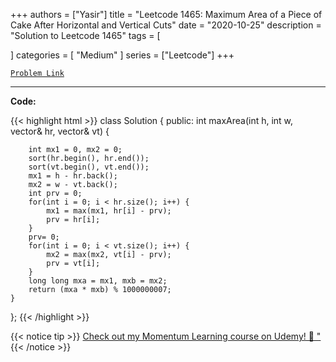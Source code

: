 
+++
authors = ["Yasir"]
title = "Leetcode 1465: Maximum Area of a Piece of Cake After Horizontal and Vertical Cuts"
date = "2020-10-25"
description = "Solution to Leetcode 1465"
tags = [
    
]
categories = [
    "Medium"
]
series = ["Leetcode"]
+++



[`Problem Link`](https://leetcode.com/problems/maximum-area-of-a-piece-of-cake-after-horizontal-and-vertical-cuts/description/)

---

**Code:**

{{< highlight html >}}
class Solution {
public:
    int maxArea(int h, int w, vector<int>& hr, vector<int>& vt) {
        
        int mx1 = 0, mx2 = 0;
        sort(hr.begin(), hr.end());
        sort(vt.begin(), vt.end());
        mx1 = h - hr.back();
        mx2 = w - vt.back();
        int prv = 0;
        for(int i = 0; i < hr.size(); i++) {
            mx1 = max(mx1, hr[i] - prv);
            prv = hr[i];
        }
        prv= 0;
        for(int i = 0; i < vt.size(); i++) {
            mx2 = max(mx2, vt[i] - prv);
            prv = vt[i];
        }      
        long long mxa = mx1, mxb = mx2;
        return (mxa * mxb) % 1000000007;
    }
};
{{< /highlight >}}


{{< notice tip >}}
[Check out my Momentum Learning course on Udemy! 🚀 "](https://www.udemy.com/course/blind-75-the-data-structures-and-algorithms-essentials/)
{{< /notice >}}


